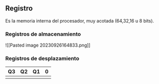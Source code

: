 ## Registro
Es la memoria interna del procesador, muy acotada (64,32,16 u 8 bits).
### Registros de almacenamiento
![[Pasted image 20230926164833.png]]

### Registros de desplazamiento

| Q3   | Q2   | Q1   | 0   |
| --- | --- | --- | --- |
|     |     |     |     |